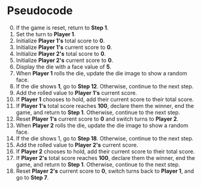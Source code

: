 # Pseudocode

0. If the game is reset, return to **Step 1**.
1. Set the turn to **Player 1**.
2. Initialize **Player 1's** total score to **0**.
3. Initialize **Player 1's** current score to **0**.
4. Initialize **Player 2's** total score to **0**.
5. Initialize **Player 2's** current score to **0**.
6. Display the die with a face value of **5**.
7. When **Player 1** rolls the die, update the die image to show a random face.
8. If the die shows **1**, go to **Step 12**. Otherwise, continue to the next step.
9. Add the rolled value to **Player 1's** current score.
10. If **Player 1** chooses to hold, add their current score to their total score.
11. If **Player 1's** total score reaches **100**, declare them the winner, end the game, and return to **Step 1**. Otherwise, continue to the next step.
12. Reset **Player 1's** current score to **0** and switch turns to **Player 2**.
13. When **Player 2** rolls the die, update the die image to show a random face.
14. If the die shows 1, go to **Step 18**. Otherwise, continue to the next step.
15. Add the rolled value to **Player 2's** current score.
16. If **Player 2** chooses to hold, add their current score to their total score.
17. If **Player 2's** total score reaches **100**, declare them the winner, end the game, and return to **Step 1**. Otherwise, continue to the next step.
18. Reset **Player 2's** current score to **0**, switch turns back to **Player 1**, and go to **Step 7**.
